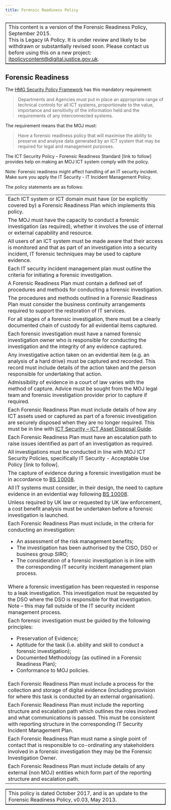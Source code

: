 ```yaml
---
title: Forensic Readiness Policy
---
```


<table border='1'>
<tr>
<td>This content is a version of the Forensic Readiness Policy, September 2015.<br/>
This is Legacy IA Policy. It is under review and likely to be withdrawn or substantially revised soon. Please contact us before using this on a new project: <a href="mailto:itpolicycontent@digital.justice.gov.uk?subject=forensic-readiness-policy">itpolicycontent@digital.justice.gov.uk</a>.</td>
</tr>
</table>

## Forensic Readiness

The [HMG Security Policy Framework](https://www.gov.uk/government/publications/security-policy-framework) has this mandatory requirement:

> Departments and Agencies must put in place an appropriate range of technical controls for all ICT systems, proportionate to the value, importance and sensitivity of the information held and the requirements of any interconnected systems.

The requirement means that the MOJ must:

> Have a forensic readiness policy that will maximise the ability to preserve and analyse data generated by an ICT system that may be required for legal and management purposes.

The ICT Security Policy – Forensic Readiness Standard [link to follow] provides help on making an MOJ ICT system comply with the policy.

Note: Forensic readiness might affect handling of an IT security incident. Make sure you apply the IT Security - IT Incident Management Policy.

The policy statements are as follows:

<table>
<tr>
<td>Each ICT system or ICT domain must have (or be explicitly covered by) a Forensic Readiness Plan which implements this policy.</td>
</tr><tr>
<td>The MOJ must have the capacity to conduct a forensic investigation (as required), whether it involves the use of internal or external capability and resource.</td>
</tr><tr>
<td>All users of an ICT system must be made aware that their access is monitored and that as part of an investigation into a security incident, IT forensic techniques may be used to capture evidence.</td>
</tr><tr>
<td>Each IT security incident management plan must outline the criteria for initiating a forensic investigation.</td>
</tr><tr>
<td>A Forensic Readiness Plan must contain a defined set of procedures and methods for conducting a forensic investigation.</td>
</tr><tr>
<td>The procedures and methods outlined in a Forensic Readiness Plan must consider the business continuity arrangements required to support the restoration of IT services.</td>
</tr><tr>
<td>For all stages of a forensic investigation, there must be a clearly documented chain of custody for all evidential items captured.</td>
</tr><tr>
<td>Each forensic investigation must have a named forensic investigation owner who is responsible for conducting the investigation and the integrity of any evidence captured.</td>
</tr><tr>
<td>Any investigative action taken on an evidential item (e.g. an analysis of a hard drive) must be captured and recorded. This record must include details of the action taken and the person responsible for undertaking that action.</td>
</tr><tr>
<td>Admissibility of evidence in a court of law varies with the method of capture. Advice must be sought from the MOJ legal team and forensic investigation provider prior to capture if required.</td>
</tr><tr>
<td>Each Forensic Readiness Plan must include details of how any ICT assets used or captured as part of a forensic investigation are securely disposed when they are no longer required. This must be in line with <a href="https://intranet.justice.gov.uk/guidance/security/it-computer-security/ict-security-policy-framework/">ICT Security – ICT Asset Disposal Guide</a>.</td>
</tr><tr>
<td>Each Forensic Readiness Plan must have an escalation path to raise issues identified as part of an investigation as required.</td>
</tr><tr>
<td>All investigations must be conducted in line with MOJ ICT Security Policies, specifically IT Security - Acceptable Use Policy [link to follow].</td>
</tr><tr>
<td>The capture of evidence during a forensic investigation must be in accordance to <a href="https://www.bsigroup.com/en-GB/bs-10008-electronic-information-management/" target="_blank">BS 10008</a>.</td>
</tr><tr>
<td>All IT systems must consider, in their design, the need to capture evidence in an evidential way following <a href="https://www.bsigroup.com/en-GB/bs-10008-electronic-information-management/" target="_blank">BS 10008</a>.</td>
</tr><tr>
<td>Unless required by UK law or requested by UK law enforcement, a cost benefit analysis must be undertaken before a forensic investigation is launched.</td>
</tr><tr>
<td>Each Forensic Readiness Plan must include, in the criteria for conducting an investigation:
<ul>
<li>An assessment of the risk management benefits;</li>
<li>The investigation has been authorised by the CISO, DSO or business group SIRO;</li>
<li>The consideration of a forensic investigation is in line with the corresponding IT security incident management plan process.</li>
</ul>
</td>
</tr><tr>
<td>Where a forensic investigation has been requested in response to a leak investigation. This investigation must be requested by the DSO where the DSO is responsible for that investigation. Note – this may fall outside of the IT security incident management process.</td>
</tr><tr>
<td>Each forensic investigation must be guided by the following principles:
<ul>
<li>Preservation of Evidence;</li>
<li>Aptitude for the task (i.e. ability and skill to conduct a forensic investigation);</li>
<li>Documented Methodology (as outlined in a Forensic Readiness Plan);</li>
<li>Conformance to MOJ policies.</li>
</ul>
</td>
</tr><tr>
<td>Each Forensic Readiness Plan must include a process for the collection and storage of digital evidence (including provision for where this task is conducted by an external organisation).</td>
</tr><tr>
<td>Each Forensic Readiness Plan must include the reporting structure and escalation path which outlines the roles involved and what communications is passed. This must be consistent with reporting structure in the corresponding IT Security Incident Management Plan.</td>
</tr><tr>
<td>Each Forensic Readiness Plan must name a single point of contact that is responsible to co-ordinating any stakeholders involved in a forensic investigation they may be the Forensic Investigation Owner.</td>
</tr><tr>
<td>Each Forensic Readiness Plan must include details of any external (non  MOJ) entities which form part of the reporting structure and escalation path.</td>
</tr>
</table>

<table border='1'>
<tr>
<td>This policy is dated October 2017, and is an update to the Forensic Readiness Policy, v0.03, May 2013.</td>
</tr>
</table>